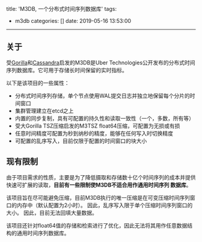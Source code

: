 title: 'M3DB, 一个分布式时间序列数据库'
tags:
  - m3db
categories: []
date: 2019-05-16 13:53:00
---
## 关于

受[Gorilla](http://www.vldb.org/pvldb/vol8/p1816-teller.pdf)和[Cassandra](http://cassandra.apache.org/)启发的M3DB是Uber Technologies公开发布的分布式时间序列数据库。它可用于存储长时间保留的实时指标。

以下是该项目的一些属性：

* 分布式时间序列存储，单个节点使用WAL提交日志并独立地保留每个分片的时间窗口
* 集群管理建立在etcd之上
* 内置的同步复制，具有可配置的持久性和读取一致性（一个，多数，所有等）
* 受大Gorilla TSZ压缩启发的M3TSZ float64压缩，可配置为无损或有损
* 任意时间精度可配置为秒到纳秒的精度，能够在任何写入时切换精度
* 可配置的乱序写入，目前仅限于配置的时间窗口的块大小

## 现有限制

由于项目需求的性质，主要是为了降低摄取和存储数十亿个时间序列的成本并提供快速可扩展的读取，**目前有一些限制使M3DB不适合用作通用时间序列 数据库**。

该项目旨在尽可能避免压缩，目前M3DB执行的唯一压缩是在可变压缩时间序列窗口的内存中（默认配置为2小时）。 因此，乱序写入限于单个压缩时间序列窗口的大小。 因此，目前无法回填大量数据。

该项目还针对float64值的存储和检索进行了优化，因此无法将其用作任意数据结构的通用时间序列数据库。